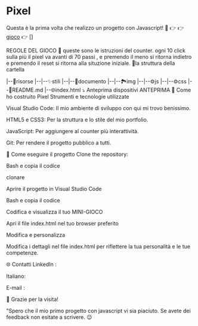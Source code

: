# Pixel
Questa è la prima volta che realizzo un progetto con Javascript! 🚀
👉 
👉 [gioco](https://andrea-340.github.io/Pixel/)
👉 []

REGOLE DEL GIOCO 📖
queste sono le istruzioni del counter. ogni 10 click sulla più il pixel va avanti di 70 passi , e premendo il meno si ritorna indietro e premendo il reset si ritorna alla situzione iniziale.
📂la struttura della cartella

|--📁risorse
|--|--✨stili
|--|--📃documento
|--|--🏞️img
|--|--⚙️js
|--|--⚙️css
|--📖README.md
|--🌐index.html
⤵️ Anteprima dispositivi
ANTEPRIMA
🔧 Come ho costruito  Pixel
Strumenti e tecnologie utilizzate

Visual Studio Code: Il mio ambiente di sviluppo con qui mi trovo benissimo.

HTML5 e CSS3: Per la struttura e lo stile del mio portfolio.

JavaScript: Per aggiungere al counter più interattività.

Git: Per rendere il progetto pubblico a tutti.

🚀 Come eseguire il progetto
Clone the repository:

Bash e copia il codice

clonare

Aprire il progetto in Visual Studio Code

Bash e copia il codice

Codifica e visualizza il tuo MINI-GIOCO

Apri il file index.html nel tuo browser preferito

Modifica e personalizza

Modifica i dettagli nel file index.html per riflettere la tua personalità e le tue competenze.

🌐 Contatti
LinkedIn :

Italiano: 

E-mail : 

🙌 Grazie per la visita!

"Spero che il mio primo progetto con javascript vi sia piaciuto. Se avete dei feedback non esitate a scrivere. 😉
